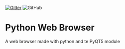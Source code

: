 [![Gitter](https://badges.gitter.im/Owen7000/community.svg)](https://gitter.im/Owen7000/community?utm_source=badge&utm_medium=badge&utm_campaign=pr-badge)
![GitHub](https://img.shields.io/github/license/Owen7000/Python-Web-Browser)
# Python Web Browser
 A web browser made with python and te PyQT5 module
